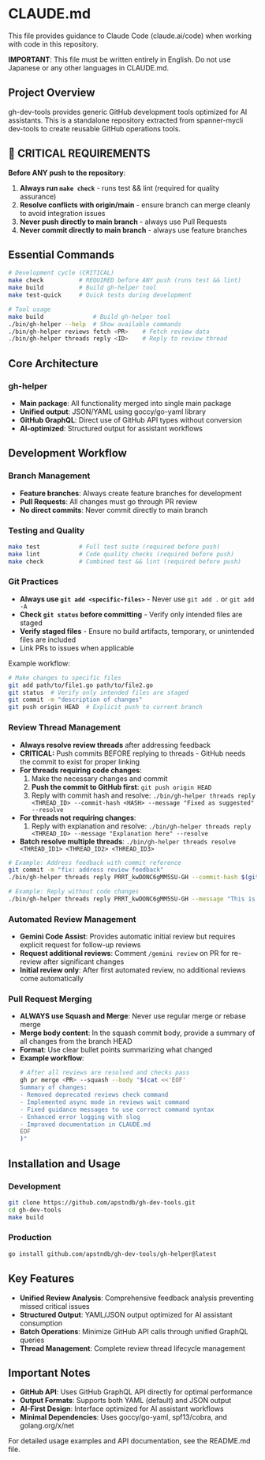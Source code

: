 # CLAUDE.md

This file provides guidance to Claude Code (claude.ai/code) when working with code in this repository.

**IMPORTANT**: This file must be written entirely in English. Do not use Japanese or any other languages in CLAUDE.md.

## Project Overview

gh-dev-tools provides generic GitHub development tools optimized for AI assistants. This is a standalone repository extracted from spanner-mycli dev-tools to create reusable GitHub operations tools.

## 🚨 CRITICAL REQUIREMENTS

**Before ANY push to the repository**:
1. **Always run `make check`** - runs test && lint (required for quality assurance)
2. **Resolve conflicts with origin/main** - ensure branch can merge cleanly to avoid integration issues
3. **Never push directly to main branch** - always use Pull Requests
4. **Never commit directly to main branch** - always use feature branches

## Essential Commands

```bash
# Development cycle (CRITICAL)
make check          # REQUIRED before ANY push (runs test && lint)
make build          # Build gh-helper tool
make test-quick     # Quick tests during development

# Tool usage
make build              # Build gh-helper tool
./bin/gh-helper --help  # Show available commands
./bin/gh-helper reviews fetch <PR>    # Fetch review data
./bin/gh-helper threads reply <ID>    # Reply to review thread
```

## Core Architecture

### gh-helper
- **Main package**: All functionality merged into single main package
- **Unified output**: JSON/YAML using goccy/go-yaml library
- **GitHub GraphQL**: Direct use of GitHub API types without conversion
- **AI-optimized**: Structured output for assistant workflows

## Development Workflow

### Branch Management
- **Feature branches**: Always create feature branches for development
- **Pull Requests**: All changes must go through PR review
- **No direct commits**: Never commit directly to main branch

### Testing and Quality
```bash
make test           # Full test suite (required before push)
make lint           # Code quality checks (required before push)
make check          # Combined test && lint (required before push)
```

### Git Practices
- **Always use `git add <specific-files>`** - Never use `git add .` or `git add -A`
- **Check `git status` before committing** - Verify only intended files are staged
- **Verify staged files** - Ensure no build artifacts, temporary, or unintended files are included
- Link PRs to issues when applicable

Example workflow:
```bash
# Make changes to specific files
git add path/to/file1.go path/to/file2.go
git status  # Verify only intended files are staged
git commit -m "description of changes"
git push origin HEAD  # Explicit push to current branch
```

### Review Thread Management
- **Always resolve review threads** after addressing feedback
- **CRITICAL:** Push commits BEFORE replying to threads - GitHub needs the commit to exist for proper linking
- **For threads requiring code changes**:
  1. Make the necessary changes and commit
  2. **Push the commit to GitHub first**: `git push origin HEAD`
  3. Reply with commit hash and resolve: `./bin/gh-helper threads reply <THREAD_ID> --commit-hash <HASH> --message "Fixed as suggested" --resolve`
- **For threads not requiring changes**:
  1. Reply with explanation and resolve: `./bin/gh-helper threads reply <THREAD_ID> --message "Explanation here" --resolve`
- **Batch resolve multiple threads**: `./bin/gh-helper threads resolve <THREAD_ID1> <THREAD_ID2> <THREAD_ID3>`

```bash
# Example: Address feedback with commit reference
git commit -m "fix: address review feedback"
./bin/gh-helper threads reply PRRT_kwDONC6gMM5SU-GH --commit-hash $(git rev-parse HEAD) --message "Fixed as suggested" --resolve

# Example: Reply without code changes
./bin/gh-helper threads reply PRRT_kwDONC6gMM5SU-GH --message "This is intentional behavior for compatibility" --resolve
```

### Automated Review Management
- **Gemini Code Assist**: Provides automatic initial review but requires explicit request for follow-up reviews
- **Request additional reviews**: Comment `/gemini review` on PR for re-review after significant changes
- **Initial review only**: After first automated review, no additional reviews come automatically

### Pull Request Merging
- **ALWAYS use Squash and Merge**: Never use regular merge or rebase merge
- **Merge body content**: In the squash commit body, provide a summary of all changes from the branch HEAD
- **Format**: Use clear bullet points summarizing what changed
- **Example workflow**:
  ```bash
  # After all reviews are resolved and checks pass
  gh pr merge <PR> --squash --body "$(cat <<'EOF'
  Summary of changes:
  - Removed deprecated reviews check command
  - Implemented async mode in reviews wait command
  - Fixed guidance messages to use correct command syntax
  - Enhanced error logging with slog
  - Improved documentation in CLAUDE.md
  EOF
  )"
  ```

## Installation and Usage

### Development
```bash
git clone https://github.com/apstndb/gh-dev-tools.git
cd gh-dev-tools
make build
```

### Production
```bash
go install github.com/apstndb/gh-dev-tools/gh-helper@latest
```

## Key Features

- **Unified Review Analysis**: Comprehensive feedback analysis preventing missed critical issues
- **Structured Output**: YAML/JSON output optimized for AI assistant consumption
- **Batch Operations**: Minimize GitHub API calls through unified GraphQL queries
- **Thread Management**: Complete review thread lifecycle management

## Important Notes

- **GitHub API**: Uses GitHub GraphQL API directly for optimal performance
- **Output Formats**: Supports both YAML (default) and JSON output
- **AI-First Design**: Interface optimized for AI assistant workflows
- **Minimal Dependencies**: Uses goccy/go-yaml, spf13/cobra, and golang.org/x/net

For detailed usage examples and API documentation, see the README.md file.